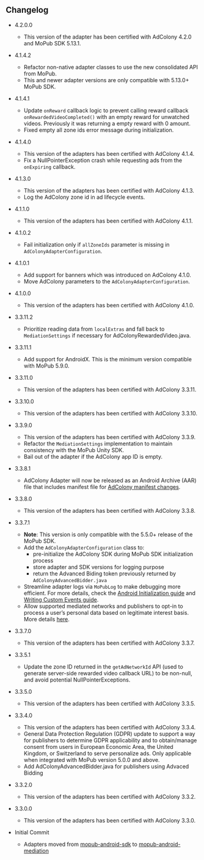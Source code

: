 ## Changelog
  * 4.2.0.0
    * This version of the adapter has been certified with AdColony 4.2.0 and MoPub SDK 5.13.1.

  * 4.1.4.2
    * Refactor non-native adapter classes to use the new consolidated API from MoPub.
    * This and newer adapter versions are only compatible with 5.13.0+ MoPub SDK.

  * 4.1.4.1
    * Update `onReward` callback logic to prevent calling reward callback `onRewardedVideoCompleted()` with an empty reward for unwatched videos. Previously it was returning a empty reward with 0 amount.
    * Fixed empty all zone ids error message during initialization.

  * 4.1.4.0
    * This version of the adapters has been certified with AdColony 4.1.4.
    * Fix a NullPointerException crash while requesting ads from the `onExpiring` callback.

  * 4.1.3.0
    * This version of the adapters has been certified with AdColony 4.1.3.
    * Log the AdColony zone id in ad lifecycle events.

  * 4.1.1.0
    * This version of the adapters has been certified with AdColony 4.1.1.

  * 4.1.0.2
    * Fail initialization only if `allZoneIds` parameter is missing in `AdColonyAdapterConfiguration`.

  * 4.1.0.1
    * Add support for banners which was introduced on AdColony 4.1.0.
    * Move AdColony parameters to the `AdColonyAdapterConfiguration`.

  * 4.1.0.0
    * This version of the adapters has been certified with AdColony 4.1.0.

  * 3.3.11.2
    * Prioritize reading data from `localExtras` and fall back to `MediationSettings` if necessary for AdColonyRewardedVideo.java.

  * 3.3.11.1
    * Add support for AndroidX. This is the minimum version compatible with MoPub 5.9.0.

  * 3.3.11.0
    * This version of the adapters has been certified with AdColony 3.3.11.

  * 3.3.10.0
    * This version of the adapters has been certified with AdColony 3.3.10.

  * 3.3.9.0
    * This version of the adapters has been certified with AdColony 3.3.9.
    * Refactor the `MediationSettings` implementation to maintain consistency with the MoPub Unity SDK.
    * Bail out of the adapter if the AdColony app ID is empty.

  * 3.3.8.1
    * AdColony Adapter will now be released as an Android Archive (AAR) file that includes manifest file for [AdColony manifest changes](https://github.com/AdColony/AdColony-Android-SDK-3/wiki/Project-Setup#step-2-edit-manifest).

  * 3.3.8.0
    * This version of the adapters has been certified with AdColony 3.3.8.

  * 3.3.7.1
    * **Note**: This version is only compatible with the 5.5.0+ release of the MoPub SDK.
    * Add the `AdColonyAdapterConfiguration` class to: 
         * pre-initialize the AdColony SDK during MoPub SDK initialization process
         * store adapter and SDK versions for logging purpose
         * return the Advanced Biding token previously returned by `AdColonyAdvancedBidder.java`
    * Streamline adapter logs via `MoPubLog` to make debugging more efficient. For more details, check the [Android Initialization guide](https://developers.mopub.com/docs/android/initialization/) and [Writing Custom Events guide](https://developers.mopub.com/docs/android/custom-events/).
    * Allow supported mediated networks and publishers to opt-in to process a user’s personal data based on legitimate interest basis. More details [here](https://developers.mopub.com/docs/publisher/gdpr-guide/#legitimate-interest-support).

  * 3.3.7.0
    * This version of the adapters has been certified with AdColony 3.3.7.

  * 3.3.5.1
    * Update the zone ID returned in the `getAdNetworkId` API (used to generate server-side rewarded video callback URL) to be non-null, and avoid potential NullPointerExceptions.

  * 3.3.5.0
    * This version of the adapters has been certified with AdColony 3.3.5.

  * 3.3.4.0
    * This version of the adapters has been certified with AdColony 3.3.4.
    * General Data Protection Regulation (GDPR) update to support a way for publishers to determine GDPR applicability and to obtain/manage consent from users in European Economic Area, the United Kingdom, or Switzerland to serve personalize ads. Only applicable when integrated with MoPub version 5.0.0 and above.
    * Add AdColonyAdvancedBidder.java for publishers using Advaced Bidding

  * 3.3.2.0
    * This version of the adapters has been certified with AdColony 3.3.2.

  * 3.3.0.0
    * This version of the adapters has been certified with AdColony 3.3.0.
	
  * Initial Commit
  	* Adapters moved from [mopub-android-sdk](https://github.com/mopub/mopub-android-sdk) to [mopub-android-mediation](https://github.com/mopub/mopub-android-mediation/)
